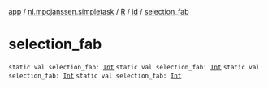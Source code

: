 [app](../../../index.md) / [nl.mpcjanssen.simpletask](../../index.md) / [R](../index.md) / [id](index.md) / [selection_fab](.)

# selection_fab

`static val selection_fab: `[`Int`](https://kotlinlang.org/api/latest/jvm/stdlib/kotlin/-int/index.html)
`static val selection_fab: `[`Int`](https://kotlinlang.org/api/latest/jvm/stdlib/kotlin/-int/index.html)
`static val selection_fab: `[`Int`](https://kotlinlang.org/api/latest/jvm/stdlib/kotlin/-int/index.html)
`static val selection_fab: `[`Int`](https://kotlinlang.org/api/latest/jvm/stdlib/kotlin/-int/index.html)